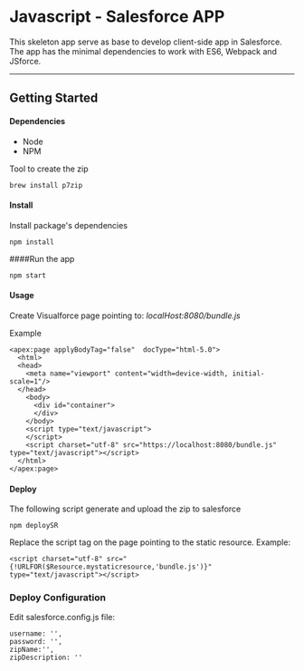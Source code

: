 Javascript -  Salesforce APP
===================

This skeleton app serve as base to develop client-side app in Salesforce. The app has the minimal dependencies to  work with ES6, Webpack and JSforce.

----------


Getting Started
-------------


#### Dependencies 

 - Node
 - NPM

Tool to create the zip

  

 `brew install p7zip`


#### Install
Install package's dependencies

`npm install` 

####Run the app

`npm start`

#### Usage
Create Visualforce page pointing to: *localHost:8080/bundle.js*

Example

    <apex:page applyBodyTag="false"  docType="html-5.0">
      <html>
      <head>
        <meta name="viewport" content="width=device-width, initial-scale=1"/>
      </head>
        <body>
          <div id="container">
          </div>
        </body>
        <script type="text/javascript">
        </script>
        <script charset="utf-8" src="https://localhost:8080/bundle.js" type="text/javascript"></script>
      </html>
    </apex:page>

#### Deploy
The following script generate and upload the zip to salesforce

`npm deploySR`

Replace the script tag on the page pointing to the static resource. Example:
 

    <script charset="utf-8" src="{!URLFOR($Resource.mystaticresource,'bundle.js')}" type="text/javascript"></script>

### Deploy Configuration

Edit salesforce.config.js file:

    username: '',
	password: '',
	zipName:'',
	zipDescription: ''


